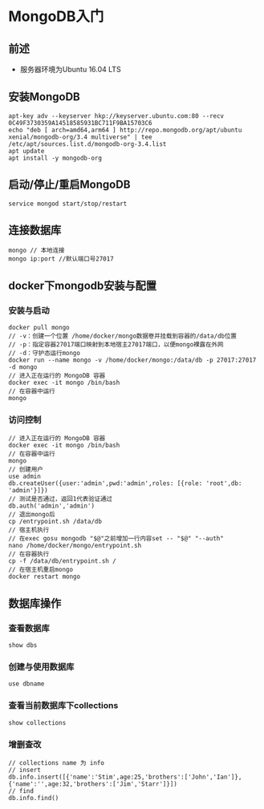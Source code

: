# MongoDB入门

## 前述
+ 服务器环境为Ubuntu 16.04 LTS

## 安装MongoDB
```
apt-key adv --keyserver hkp://keyserver.ubuntu.com:80 --recv 0C49F3730359A14518585931BC711F9BA15703C6
echo "deb [ arch=amd64,arm64 ] http://repo.mongodb.org/apt/ubuntu xenial/mongodb-org/3.4 multiverse" | tee /etc/apt/sources.list.d/mongodb-org-3.4.list
apt update
apt install -y mongodb-org
```

## 启动/停止/重启MongoDB
```
service mongod start/stop/restart
```

## 连接数据库
```
mongo // 本地连接
mongo ip:port //默认端口号27017
```

## docker下mongodb安装与配置

### 安装与启动
```
docker pull mongo
// -v：创建一个位置 /home/docker/mongo数据卷并挂载到容器的/data/db位置
// -p：指定容器27017端口映射到本地宿主27017端口，以便mongo裸露在外网
// -d：守护态运行mongo
docker run --name mongo -v /home/docker/mongo:/data/db -p 27017:27017 -d mongo
// 进入正在运行的 MongoDB 容器
docker exec -it mongo /bin/bash
// 在容器中运行
mongo
```

### 访问控制
```
// 进入正在运行的 MongoDB 容器
docker exec -it mongo /bin/bash
// 在容器中运行
mongo
// 创建用户
use admin
db.createUser({user:'admin',pwd:'admin',roles: [{role: 'root',db: 'admin'}]})
// 测试是否通过，返回1代表验证通过
db.auth('admin','admin')
// 退出mongo后
cp /entrypoint.sh /data/db
// 宿主机执行
// 在exec gosu mongodb "$@"之前增加一行内容set -- "$@" "--auth"
nano /home/docker/mongo/entrypoint.sh
// 在容器执行
cp -f /data/db/entrypoint.sh /
// 在宿主机重启mongo
docker restart mongo
```

## 数据库操作

### 查看数据库
```
show dbs
```

### 创建与使用数据库
```
use dbname
```

### 查看当前数据库下collections
```
show collections
```

### 增删查改
```
// collections name 为 info
// insert
db.info.insert([{'name':'Stim',age:25,'brothers':['John','Ian']},{'name':'',age:32,'brothers':['Jim','Starr']}])
// find
db.info.find()
```

